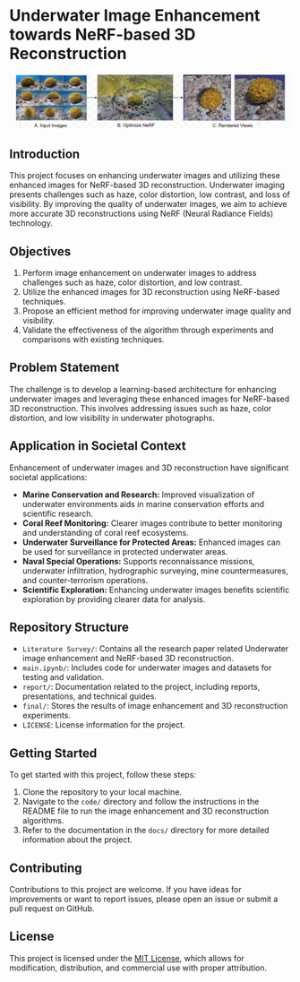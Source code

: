 # Underwater Image Enhancement towards NeRF-based 3D Reconstruction

![NeRF Architecture](GIF/nerf%20arch%20final.png)



## Introduction

This project focuses on enhancing underwater images and utilizing these enhanced images for NeRF-based 3D reconstruction. Underwater imaging presents challenges such as haze, color distortion, low contrast, and loss of visibility. By improving the quality of underwater images, we aim to achieve more accurate 3D reconstructions using NeRF (Neural Radiance Fields) technology.

## Objectives

1. Perform image enhancement on underwater images to address challenges such as haze, color distortion, and low contrast.
2. Utilize the enhanced images for 3D reconstruction using NeRF-based techniques.
3. Propose an efficient method for improving underwater image quality and visibility.
4. Validate the effectiveness of the algorithm through experiments and comparisons with existing techniques.

## Problem Statement

The challenge is to develop a learning-based architecture for enhancing underwater images and leveraging these enhanced images for NeRF-based 3D reconstruction. This involves addressing issues such as haze, color distortion, and low visibility in underwater photographs.

## Application in Societal Context

Enhancement of underwater images and 3D reconstruction have significant societal applications:

- **Marine Conservation and Research:** Improved visualization of underwater environments aids in marine conservation efforts and scientific research.
- **Coral Reef Monitoring:** Clearer images contribute to better monitoring and understanding of coral reef ecosystems.
- **Underwater Surveillance for Protected Areas:** Enhanced images can be used for surveillance in protected underwater areas.
- **Naval Special Operations:** Supports reconnaissance missions, underwater infiltration, hydrographic surveying, mine countermeasures, and counter-terrorism operations.
- **Scientific Exploration:** Enhancing underwater images benefits scientific exploration by providing clearer data for analysis.

## Repository Structure

- `Literature Survey/`: Contains all the research paper related Underwater image enhancement and NeRF-based 3D reconstruction.
- `main.ipynb/`: Includes code for underwater images and datasets for testing and validation.
- `report/`: Documentation related to the project, including reports, presentations, and technical guides.
- `final/`: Stores the results of image enhancement and 3D reconstruction experiments.
- `LICENSE`: License information for the project.

## Getting Started

To get started with this project, follow these steps:

1. Clone the repository to your local machine.
2. Navigate to the `code/` directory and follow the instructions in the README file to run the image enhancement and 3D reconstruction algorithms.
3. Refer to the documentation in the `docs/` directory for more detailed information about the project.

## Contributing

Contributions to this project are welcome. If you have ideas for improvements or want to report issues, please open an issue or submit a pull request on GitHub.

## License

This project is licensed under the [MIT License](LICENSE), which allows for modification, distribution, and commercial use with proper attribution.
